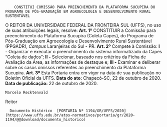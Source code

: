         CONSTITUI COMISSÃO PARA PREENCHIMENTO DA PLATAFORMA SUCUPIRA DO PROGRAMA DE PÓS-GRADUAÇÃO EM AGROECOLOGIA E DESENVOLVIMENTO RURAL SUSTENTÁVEL  

 O REITOR DA UNIVERSIDADE FEDERAL DA FRONTEIRA SUL (UFFS), no uso de suas atribuições legais, resolve:    **Art. 1º**  CONSTITUIR a Comissão para preenchimento da Plataforma Sucupira (Coleta Capes), do Programa de Pós-Graduação  em Agroecologia e Desenvolvimento Rural Sustentável (PPGADR), *Campus*  Laranjeiras do Sul - PR.    **Art. 2º**  Compete à Comissão:  **I -**  Organizar e executar o preenchimento do sistema informatizado da Capes “Coleta de dados”;  **II -**  Selecionar, baseado nos critérios da Ficha de Avaliação da Área, as informações de destaque e;  **III -**  Examinar e deliberar sobre os casos omissos referentes ao preenchimento da Plataforma Sucupira.    **Art. 3º**  Esta Portaria entra em vigor na data de sua publicação no Boletim Oficial da UFFS.        **Data do ato:** Chapecó-SC, 22 de outubro de 2020.   
 **Data de publicação:**  22 de outubro de 2020. 

    Marcelo Recktenvald   
 Reitor 

      Documento Histórico  [PORTARIA Nº 1194/GR/UFFS/2020](https://www.uffs.edu.br/atos-normativos/portaria/gr/2020-1194/@@download/documento_historico)     
      